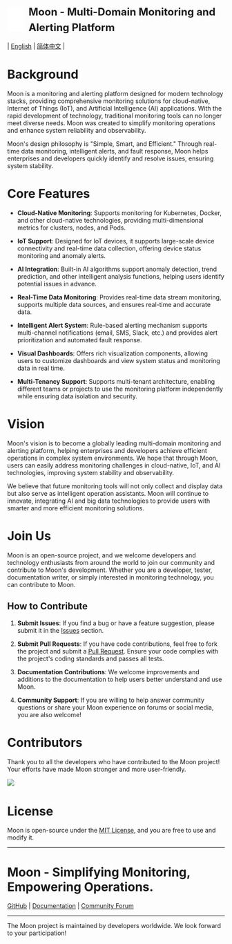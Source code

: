 <div style="display: flex; align-items: center;">
  <img 
    src="./docs/images/logo.svg" 
    alt="Logo" 
    style="height: 4em; width: auto; vertical-align: middle; margin-right: 10px;" 
  />
  <h1 style="margin: 0; font-size: 24px; line-height: 1.5;">Moon - Multi-Domain Monitoring and Alerting Platform</h1>
</div>

| [English](README.md) | [简体中文](docs/README.zh-CN.md) |

# Background

Moon is a monitoring and alerting platform designed for modern technology stacks, providing comprehensive monitoring solutions for cloud-native, Internet of Things (IoT), and Artificial Intelligence (AI) applications. With the rapid development of technology, traditional monitoring tools can no longer meet diverse needs. Moon was created to simplify monitoring operations and enhance system reliability and observability.

Moon's design philosophy is "Simple, Smart, and Efficient." Through real-time data monitoring, intelligent alerts, and fault response, Moon helps enterprises and developers quickly identify and resolve issues, ensuring system stability.

# Core Features

* **Cloud-Native Monitoring**: Supports monitoring for Kubernetes, Docker, and other cloud-native technologies, providing multi-dimensional metrics for clusters, nodes, and Pods.

* **IoT Support**: Designed for IoT devices, it supports large-scale device connectivity and real-time data collection, offering device status monitoring and anomaly alerts.

* **AI Integration**: Built-in AI algorithms support anomaly detection, trend prediction, and other intelligent analysis functions, helping users identify potential issues in advance.

* **Real-Time Data Monitoring**: Provides real-time data stream monitoring, supports multiple data sources, and ensures real-time and accurate data.

* **Intelligent Alert System**: Rule-based alerting mechanism supports multi-channel notifications (email, SMS, Slack, etc.) and provides alert prioritization and automated fault response.

* **Visual Dashboards**: Offers rich visualization components, allowing users to customize dashboards and view system status and monitoring data in real time.

* **Multi-Tenancy Support**: Supports multi-tenant architecture, enabling different teams or projects to use the monitoring platform independently while ensuring data isolation and security.

# Vision

Moon's vision is to become a globally leading multi-domain monitoring and alerting platform, helping enterprises and developers achieve efficient operations in complex system environments. We hope that through Moon, users can easily address monitoring challenges in cloud-native, IoT, and AI technologies, improving system stability and observability.

We believe that future monitoring tools will not only collect and display data but also serve as intelligent operation assistants. Moon will continue to innovate, integrating AI and big data technologies to provide users with smarter and more efficient monitoring solutions.

# Join Us

Moon is an open-source project, and we welcome developers and technology enthusiasts from around the world to join our community and contribute to Moon's development. Whether you are a developer, tester, documentation writer, or simply interested in monitoring technology, you can contribute to Moon.

## How to Contribute

1. **Submit Issues**: If you find a bug or have a feature suggestion, please submit it in the [Issues](https://github.com/moon-monitor/moon/issues) section.

2. **Submit Pull Requests**: If you have code contributions, feel free to fork the project and submit a [Pull Request](https://github.com/moon-monitor/moon/pulls). Ensure your code complies with the project's coding standards and passes all tests.

3. **Documentation Contributions**: We welcome improvements and additions to the documentation to help users better understand and use Moon.

4. **Community Support**: If you are willing to help answer community questions or share your Moon experience on forums or social media, you are also welcome!

# Contributors

Thank you to all the developers who have contributed to the Moon project! Your efforts have made Moon stronger and more user-friendly.

<a href="https://github.com/moon-monitor/moon/graphs/contributors"><img src="https://contributors-img.web.app/image?repo=moon-monitor/moon" /></a>

# License

Moon is open-source under the [MIT License](LICENSE), and you are free to use and modify it.

<hr>

# Moon - Simplifying Monitoring, Empowering Operations.

[GitHub]() | [Documentation]() | [Community Forum]()

<hr>

The Moon project is maintained by developers worldwide. We look forward to your participation!